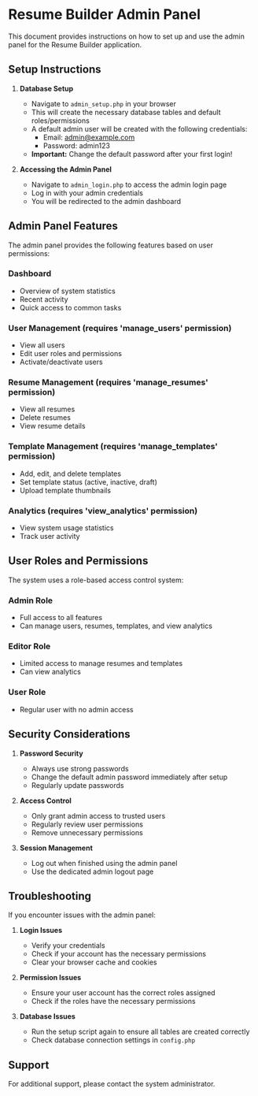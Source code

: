 # Resume Builder Admin Panel

This document provides instructions on how to set up and use the admin panel for the Resume Builder application.

## Setup Instructions

1. **Database Setup**
   - Navigate to `admin_setup.php` in your browser
   - This will create the necessary database tables and default roles/permissions
   - A default admin user will be created with the following credentials:
     - Email: admin@example.com
     - Password: admin123
   - **Important:** Change the default password after your first login!

2. **Accessing the Admin Panel**
   - Navigate to `admin_login.php` to access the admin login page
   - Log in with your admin credentials
   - You will be redirected to the admin dashboard

## Admin Panel Features

The admin panel provides the following features based on user permissions:

### Dashboard
- Overview of system statistics
- Recent activity
- Quick access to common tasks

### User Management (requires 'manage_users' permission)
- View all users
- Edit user roles and permissions
- Activate/deactivate users

### Resume Management (requires 'manage_resumes' permission)
- View all resumes
- Delete resumes
- View resume details

### Template Management (requires 'manage_templates' permission)
- Add, edit, and delete templates
- Set template status (active, inactive, draft)
- Upload template thumbnails

### Analytics (requires 'view_analytics' permission)
- View system usage statistics
- Track user activity

## User Roles and Permissions

The system uses a role-based access control system:

### Admin Role
- Full access to all features
- Can manage users, resumes, templates, and view analytics

### Editor Role
- Limited access to manage resumes and templates
- Can view analytics

### User Role
- Regular user with no admin access

## Security Considerations

1. **Password Security**
   - Always use strong passwords
   - Change the default admin password immediately after setup
   - Regularly update passwords

2. **Access Control**
   - Only grant admin access to trusted users
   - Regularly review user permissions
   - Remove unnecessary permissions

3. **Session Management**
   - Log out when finished using the admin panel
   - Use the dedicated admin logout page

## Troubleshooting

If you encounter issues with the admin panel:

1. **Login Issues**
   - Verify your credentials
   - Check if your account has the necessary permissions
   - Clear your browser cache and cookies

2. **Permission Issues**
   - Ensure your user account has the correct roles assigned
   - Check if the roles have the necessary permissions

3. **Database Issues**
   - Run the setup script again to ensure all tables are created correctly
   - Check database connection settings in `config.php`

## Support

For additional support, please contact the system administrator. 